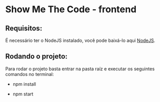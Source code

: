 # Show Me The Code - frontend

## Requisitos:

É necessário ter o NodeJS instalado, você pode baixá-lo aqui [NodeJS](https://nodejs.org/en/).

## Rodando o projeto: 

Para rodar o projeto basta entrar na pasta raíz e executar os seguintes comandos no terminal: 

 - npm install

 - npm start
